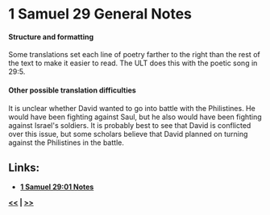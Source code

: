 # 1 Samuel 29 General Notes

#### Structure and formatting

Some translations set each line of poetry farther to the right than the rest of the text to make it easier to read. The ULT does this with the poetic song in 29:5.

#### Other possible translation difficulties

It is unclear whether David wanted to go into battle with the Philistines. He would have been fighting against Saul, but he also would have been fighting against Israel's soldiers. It is probably best to see that David is conflicted over this issue, but some scholars believe that David planned on turning against the Philistines in the battle.

## Links:

* __[1 Samuel 29:01 Notes](./01.md)__

__[<<](../28/intro.md) | [>>](../30/intro.md)__
